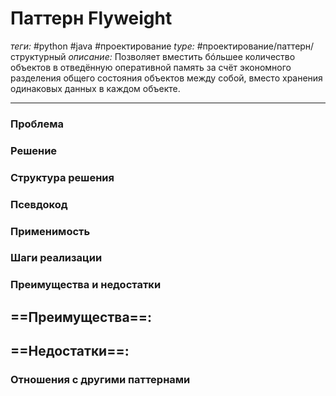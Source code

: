 # Паттерн Flyweight
*теги:* #python #java #проектирование 
*type:* #проектирование/паттерн/структурный
*описание:* Позволяет вместить бóльшее количество объектов в отведённую оперативной память за счёт экономного  разделения общего состояния объектов между собой, вместо хранения одинаковых данных в каждом объекте.

---
### Проблема


### Решение


### Структура решения

	
### Псевдокод


### Применимость


### Шаги реализации


### Преимущества и недостатки
==Преимущества==:
- 

==Недостатки==:
- 

### Отношения с другими паттернами 
